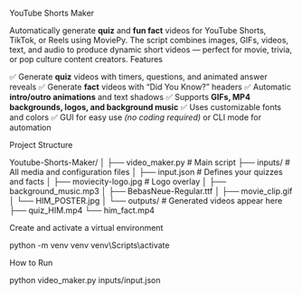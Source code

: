 

YouTube Shorts Maker

Automatically generate **quiz** and **fun fact** videos for YouTube Shorts, TikTok, or Reels using MoviePy.
The script combines images, GIFs, videos, text, and audio to produce dynamic short videos — perfect for movie, trivia, or pop culture content creators.
 Features

✅ Generate **quiz** videos with timers, questions, and animated answer reveals
✅ Generate **fact** videos with “Did You Know?” headers
✅ Automatic **intro/outro animations** and text shadows
✅ Supports **GIFs, MP4 backgrounds, logos, and background music**
✅ Uses customizable fonts and colors
✅ GUI for easy use *(no coding required)* or CLI mode for automation

Project Structure

Youtube-Shorts-Maker/
│
├── video_maker.py          # Main script
├── inputs/                 # All media and configuration files
│   ├── input.json          # Defines your quizzes and facts
│   ├── moviecity-logo.jpg  # Logo overlay
│   ├── background_music.mp3
│   ├── BebasNeue-Regular.ttf
│   ├── movie_clip.gif
│   └── HIM_POSTER.jpg
│
└── outputs/                # Generated videos appear here
    ├── quiz_HIM.mp4
    └── him_fact.mp4


Create and activate a virtual environment

python -m venv venv
venv\Scripts\activate

How to Run


python video_maker.py inputs/input.json

